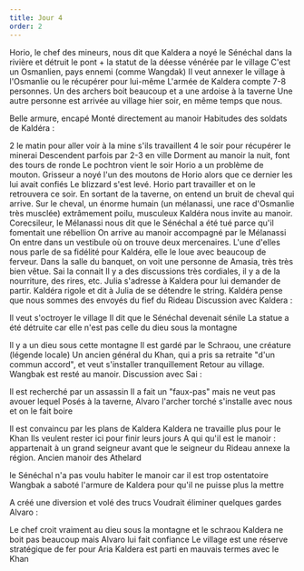 ```yaml
---
title: Jour 4
order: 2
---
```

Horio, le chef des mineurs, nous dit que Kaldera a noyé le Sénéchal dans la rivière et détruit le pont + la statut de la déesse vénérée par le village
C'est un Osmanlien, pays ennemi (comme Wangdak)
Il veut annexer le village à l'Osmanlie ou le récupérer pour lui-même
L'armée de Kaldera compte 7-8 personnes. Un des archers boit beaucoup et a une ardoise à la taverne
Une autre personne est arrivée au village hier soir, en même temps que nous.

Belle armure, encapé
Monté directement au manoir
Habitudes des soldats de Kaldéra :

2 le matin pour aller voir à la mine s'ils travaillent
4 le soir pour récupérer le minerai
Descendent parfois par 2-3 en ville
Dorment au manoir la nuit, font des tours de ronde
Le pochtron vient le soir
Horio a un problème de mouton. Grisseur a noyé l'un des moutons de Horio alors que ce dernier les lui avait confiés
Le blizzard s'est levé. Horio part travailler et on le retrouvera ce soir.
En sortant de la taverne, on entend un bruit de cheval qui arrive. Sur le cheval, un énorme humain (un mélanassi, une race d'Osmanlie très musclée) extrâmement poilu, musculeux
Kaldéra nous invite au manoir. Corecsileur, le Mélanassi nous dit que le Sénéchal a été tué parce qu'il fomentait une rébellion
On arrive au manoir accompagné par le Mélanassi
On entre dans un vestibule où on trouve deux mercenaires. L'une d'elles nous parle de sa fidélité pour Kaldéra, elle le loue avec beaucoup de ferveur.
Dans la salle du banquet, on voit une personne de Amasia, très très bien vêtue. Sai la connait
Il y a des discussions très cordiales, il y a de la nourriture, des rires, etc.
Julia s'adresse à Kaldera pour lui demander de partir. Kaldéra rigole et dit à Julia de se détendre le string. Kaldéra pense que nous sommes des envoyés du fief du Rideau
Discussion avec Kaldera :

Il veut s'octroyer le village
Il dit que le Sénéchal devenait sénile
La statue a été détruite car elle n'est pas celle du dieu sous la montagne

Il y a un dieu sous cette montagne
Il est gardé par le Schraou, une créature (légende locale)
Un ancien général du Khan, qui a pris sa retraite "d'un commun accord", et veut s'installer tranquillement
Retour au village. Wangbak est resté au manoir.
Discussion avec Sai :

Il est recherché par un assassin
Il a fait un "faux-pas" mais ne veut pas avouer lequel
Posés à la taverne, Alvaro l'archer torché s'installe avec nous et on le fait boire

Il est convaincu par les plans de Kaldera
Kaldera ne travaille plus pour le Khan
Ils veulent rester ici pour finir leurs jours
A qui qu'il est le manoir : appartenait à un grand seigneur avant que le seigneur du Rideau annexe la région. Ancien manoir des Athelard

le Sénéchal n'a pas voulu habiter le manoir car il est trop ostentatoire
Wangbak a saboté l'armure de Kaldera pour qu'il ne puisse plus la mettre

A créé une diversion et volé des trucs
Voudrait éliminer quelques gardes
Alvaro :

Le chef croit vraiment au dieu sous la montagne et le schraou
Kaldera ne boit pas beaucoup mais Alvaro lui fait confiance
Le village est une réserve stratégique de fer pour Aria
Kaldera est parti en mauvais termes avec le Khan 